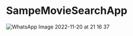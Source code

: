 # SampeMovieSearchApp

![WhatsApp Image 2022-11-20 at 21 16 37](https://user-images.githubusercontent.com/36396623/202912322-d28c0c34-952c-43d1-bd3d-718cb11fb273.jpeg)
